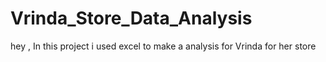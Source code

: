 # Vrinda_Store_Data_Analysis
hey , In this project i used excel to make a analysis for Vrinda for her store
